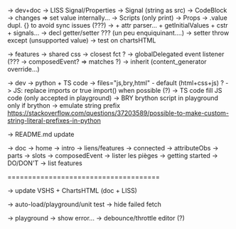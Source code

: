 -> dev+doc
    -> LISS Signal/Properties
        -> Signal<T>
            (string as src)
                -> CodeBlock
                    -> changes => set value internally...
                -> Scripts   (only print)
        -> Props
            -> .value dupl. {} to avoid sync issues (???)
            -> + attr parser... + getInitialValues + cstr + signals...
                -> decl getter/setter ??? (un peu enquiquinant....)
                -> setter throw except (unsupported value)
        -> test on chartsHTML

-> features
    -> shared css
    -> closest fct ?
    -> globalDelegated event listener (??? -> composedEvent? => matches ?)
    -> inherit (content_generator override...)

-> dev
    -> python + TS code
        -> files="js,bry,html" - default (html+css+js) ?
        -> JS: replace imports or true import() when possible (?)
        -> TS code fill JS code (only accepted in playground)
        -> BRY brython script in playground only if brython
            -> emulate string prefix
                https://stackoverflow.com/questions/37203589/possible-to-make-custom-string-literal-prefixes-in-python

-> README.md update

-> doc
    -> home
        -> intro
        -> liens/features
            -> connected
            -> attributeObs
            -> parts
            -> slots
            -> composedEvent
        -> lister les pièges
	-> getting started
        -> DO/DON'T
        -> list features

=====================================

-> update VSHS + ChartsHTML (doc + LISS)

-> auto-load/playground/unit test
    -> hide failed fetch

-> playground
    -> show error...
    -> debounce/throttle editor (?)
